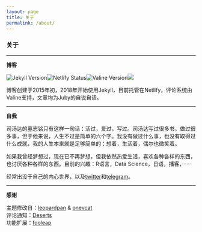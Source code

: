 ```yaml
---
layout: page 
title: 关于
permalink: /about/
---
```


### 关于
------------------
**博客**

[![Jekyll Version](https://img.shields.io/badge/Jekyll-v3.8.5-yellow.svg)](https://jekyllrb.com/)[![Netlify Status](https://img.shields.io/badge/Netlify-success-blue.svg)](https://app.netlify.com/sites/jubeny/deploys)[![Valine Version](https://img.shields.io/badge/Valine-v1.3.6-brightgreen.svg)](https://valine.js.org/)[![](https://img.shields.io/badge/Juby-unhappy-orange.svg)](https://rosemary.ink)

博客创建于2015年初，2018年开始使用Jekyll，目前托管在Netlify，评论系统由Valine支持，文章均为Juby的自说自话。

-------------------
**自我**

司汤达的墓志铭只有这样一句话：活过，爱过，写过。司汤达写过很多书，做过很多事，但于他来说，人生不过是简单的六个字。我没有做过什么事，也没有取得过什么成就，我的人生本来就是足够简单的：想着，生活着，偶尔也微笑着。

如果我曾经梦想过，现在已不再梦想，但我依然热爱生活，喜欢各种各样的东西，也讨厌各种各样的东西。目前的兴趣：R语言，Data Science，日语，播客，······

经常出没于自己的内心世界，以及[twitter](https://twitter.com/jubyshu)和[telegram](https://t.me/jubyshu)。

-------------------
**感谢**

主题修改自：[leopardpan](https://github.com/leopardpan/leopardpan.github.io/) & [onevcat](https://github.com/onevcat/vno-jekyll)  
评论通知：[Deserts](https://panjunwen.com/valine-admin-document/)  
功能扩展：[fooleap](https://blog.fooleap.org/)


<style>
  img {
    display: inline-flex !important;
    margin: auto !important;
  }
</style>